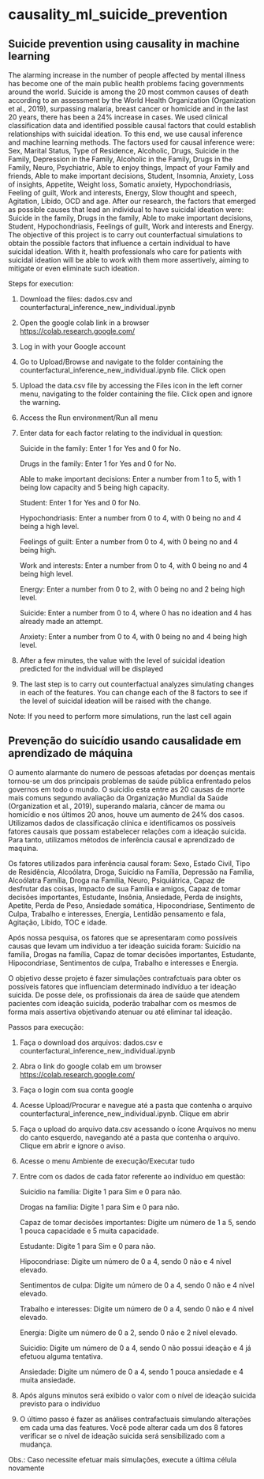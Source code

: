 # causality_ml_suicide_prevention


## Suicide prevention using causality in machine learning

The alarming increase in the number of people affected by mental illness has become one of the main public health problems facing governments around the world.
Suicide is among the 20 most common causes of death according to an assessment by the World Health Organization (Organization et al., 2019), surpassing malaria, breast cancer or homicide and in the last 20 years, there has been a 24% increase in cases.
We used clinical classification data and identified possible causal factors that could establish relationships with suicidal ideation.
To this end, we use causal inference and machine learning methods.
The factors used for causal inference were: Sex, Marital Status, Type of Residence, Alcoholic, Drugs, Suicide in the Family, Depression in the Family, Alcoholic in the Family, Drugs in the Family, Neuro, Psychiatric, Able to enjoy things, Impact of your Family and friends, Able to make important decisions, Student, Insomnia, Anxiety, Loss of insights, Appetite, Weight loss, Somatic anxiety, Hypochondriasis, Feeling of guilt, Work and interests, Energy, Slow thought and speech, Agitation, Libido, OCD and age.
After our research, the factors that emerged as possible causes that lead an individual to have suicidal ideation were: Suicide in the family, Drugs in the family, Able to make important decisions, Student, Hypochondriasis, Feelings of guilt, Work and interests and Energy.
The objective of this project is to carry out counterfactual simulations to obtain the possible factors that influence a certain individual to have suicidal ideation.
With it, health professionals who care for patients with suicidal ideation will be able to work with them more assertively, aiming to mitigate or even eliminate such ideation.

Steps for execution:

1) Download the files: dados.csv and counterfactural_inference_new_individual.ipynb
2) Open the google colab link in a browser https://colab.research.google.com/
3) Log in with your Google account
4) Go to Upload/Browse and navigate to the folder containing the counterfactural_inference_new_individual.ipynb file. Click open
5) Upload the data.csv file by accessing the Files icon in the left corner menu, navigating to the folder containing the file. Click open and ignore the warning.
6) Access the Run environment/Run all menu
7) Enter data for each factor relating to the individual in question:
   
  	Suicide in the family: Enter 1 for Yes and 0 for No.
  
  	Drugs in the family: Enter 1 for Yes and 0 for No.
  
  	Able to make important decisions: Enter a number from 1 to 5, with 1 being low capacity and 5 being high capacity.
  
  	Student: Enter 1 for Yes and 0 for No.
  
  	Hypochondriasis: Enter a number from 0 to 4, with 0 being no and 4 being a high level.
  
  	Feelings of guilt: Enter a number from 0 to 4, with 0 being no and 4 being high.
  
  	Work and interests: Enter a number from 0 to 4, with 0 being no and 4 being high level.
  
  	Energy: Enter a number from 0 to 2, with 0 being no and 2 being high level.
  
  	Suicide: Enter a number from 0 to 4, where 0 has no ideation and 4 has already made an attempt.
  
  	Anxiety: Enter a number from 0 to 4, with 0 being no and 4 being high level.

9) After a few minutes, the value with the level of suicidal ideation predicted for the individual will be displayed
10) The last step is to carry out counterfactual analyzes simulating changes in each of the features.
  You can change each of the 8 factors to see if the level of suicidal ideation will be raised with the change.
  
  Note: If you need to perform more simulations, run the last cell again

## Prevenção do suicídio usando causalidade em aprendizado de máquina
O aumento alarmante do numero de pessoas afetadas por doenças mentais tornou-se um dos principais problemas de saúde pública enfrentado pelos governos em todo o mundo.
O suicídio esta entre as 20 causas de morte mais comuns segundo avaliação da Organização Mundial da Saúde (Organization et al., 2019), superando malaria, câncer de mama 
ou homicídio e nos últimos 20 anos, houve um aumento de 24% dos casos.
Utilizamos dados de classificação clínica e identificamos os possíveis fatores causais que possam estabelecer relações com a ideação suicida.
Para tanto, utilizamos métodos de inferência causal e aprendizado de maquina.

Os fatores utilizados para inferência causal foram: Sexo, Estado Civil, Tipo de Residência, Alcoólatra, Droga, Suicídio na Família, Depressão na Família, 
Alcoólatra Família, Droga na Família, Neuro, Psiquiátrica, Capaz de desfrutar das coisas, Impacto de sua Família e amigos, Capaz de tomar decisões importantes, 
Estudante, Insônia, Ansiedade, Perda de insights, Apetite, Perda de Peso, Ansiedade somática, Hipocondriase, Sentimento de Culpa, Trabalho e interesses,
Energia, Lentidão pensamento e fala, Agitação, Libido, TOC e idade.

Após nossa pesquisa, os fatores que se apresentaram como possíveis causas que levam um indivíduo a ter ideação suicida foram: Suicídio na família, Drogas na família,
Capaz de tomar decisões importantes, Estudante, Hipocondriase, Sentimentos de culpa, Trabalho e interesses e Energia.

O objetivo desse projeto é fazer simulações contrafctuais para obter os possíveis fatores que influenciam determinado indivíduo a ter ideação suicida.
De posse dele, os profissionais da área de saúde que atendem pacientes com ideação suicida, poderão trabalhar com os mesmos de forma mais assertiva objetivando atenuar ou até eliminar
tal ideação.

Passos para execução:

1) Faça o download dos arquivos: dados.csv e counterfactural_inference_new_individual.ipynb
2) Abra o link do google colab em um browser https://colab.research.google.com/   
3) Faça o login com sua conta google                                                                 
4) Acesse Upload/Procurar e navegue até a pasta que contenha o arquivo counterfactural_inference_new_individual.ipynb. Clique em abrir
5) Faça o upload do arquivo data.csv acessando o ícone Arquivos no menu do canto esquerdo, navegando até a pasta que contenha o arquivo. Clique em abrir e ignore o aviso.
6) Acesse o menu Ambiente de execução/Executar tudo
7) Entre com os dados de cada fator referente ao indivíduo em questão:
   
	  Suicídio na família: Digite 1 para Sim e 0 para não.
   
	  Drogas na família: Digite 1 para Sim e 0 para não.
   
	  Capaz de tomar decisões importantes: Digite um número de 1 a 5, sendo 1 pouca capacidade e 5 muita capacidade.
   
	  Estudante: Digite 1 para Sim e 0 para não.
   
	  Hipocondriase: Digite um número de 0 a 4, sendo 0 não e 4 nível elevado.
   
	  Sentimentos de culpa: Digite um número de 0 a 4, sendo 0 não e 4 nível elevado.
   
	  Trabalho e interesses: Digite um número de 0 a 4, sendo 0 não e 4 nível elevado.
   
	  Energia: Digite um número de 0 a 2, sendo 0 não e 2 nível elevado.
   
	  Suicidio: Digite um número de 0 a 4, sendo 0 não possui ideação e 4 já efetuou alguma tentativa.
   
	  Ansiedade: Digite um número de 0 a 4, sendo 1 pouca ansiedade e 4 muita ansiedade.

9) Após alguns minutos será exibido o valor com o nível de ideação suicida previsto para o indivíduo
10) O último passo é fazer as análises contrafactuais simulando alterações em cada uma das features.
	Você pode alterar cada um dos 8 fatores verificar se o nível de ideação suicida será sensibilizado com a mudança.

Obs.: Caso necessite efetuar mais simulações, execute a última célula novamente
